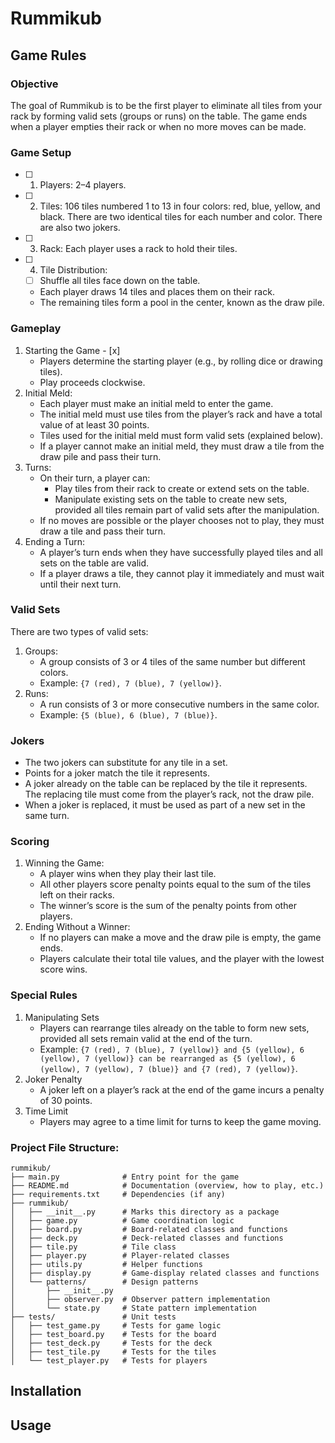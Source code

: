 # Rummikub

## Game Rules

### Objective
The goal of Rummikub is to be the first player to eliminate all tiles from your rack by forming valid sets (groups or runs) on the table. The game ends when a player empties their rack or when no more moves can be made.

### Game Setup
- [ ] 1. Players: 2–4 players. 
- [ ] 2. Tiles: 106 tiles numbered 1 to 13 in four colors: red, blue, yellow, and black. There are two identical tiles for each number and color. There are also two jokers.
- [ ] 3. Rack: Each player uses a rack to hold their tiles.
- [ ] 4. Tile Distribution:
    - [ ] Shuffle all tiles face down on the table.
    - Each player draws 14 tiles and places them on their rack.
    - The remaining tiles form a pool in the center, known as the draw pile.

### Gameplay
1. Starting the Game - [x] 
    - Players determine the starting player (e.g., by rolling dice or drawing tiles).
    - Play proceeds clockwise.
2. Initial Meld:
    - Each player must make an initial meld to enter the game.
    - The initial meld must use tiles from the player’s rack and have a total value of at least 30 points.
    - Tiles used for the initial meld must form valid sets (explained below).
    - If a player cannot make an initial meld, they must draw a tile from the draw pile and pass their turn.
3. Turns: 
    - On their turn, a player can:
        - Play tiles from their rack to create or extend sets on the table.
        - Manipulate existing sets on the table to create new sets, provided all tiles remain part of valid sets after the manipulation.
    - If no moves are possible or the player chooses not to play, they must draw a tile and pass their turn.
4. Ending a Turn:
    - A player’s turn ends when they have successfully played tiles and all sets on the table are valid.
    - If a player draws a tile, they cannot play it immediately and must wait until their next turn.

### Valid Sets
There are two types of valid sets:
1. Groups:
    - A group consists of 3 or 4 tiles of the same number but different colors.
    - Example: `{7 (red), 7 (blue), 7 (yellow)}`.
2. Runs:
    - A run consists of 3 or more consecutive numbers in the same color.
    - Example: `{5 (blue), 6 (blue), 7 (blue)}`.

### Jokers
- The two jokers can substitute for any tile in a set.
- Points for a joker match the tile it represents.
- A joker already on the table can be replaced by the tile it represents. The replacing tile must come from the player’s rack, not the draw pile.
- When a joker is replaced, it must be used as part of a new set in the same turn.

### Scoring
1. Winning the Game:
    - A player wins when they play their last tile.
    - All other players score penalty points equal to the sum of the tiles left on their racks.
    - The winner’s score is the sum of the penalty points from other players.
2. Ending Without a Winner:
    - If no players can make a move and the draw pile is empty, the game ends.
    - Players calculate their total tile values, and the player with the lowest score wins.

### Special Rules
1. Manipulating Sets
    - Players can rearrange tiles already on the table to form new sets, provided all sets remain valid at the end of the turn.
    - Example: `{7 (red), 7 (blue), 7 (yellow)} and {5 (yellow), 6 (yellow), 7 (yellow)} can be rearranged as {5 (yellow), 6 (yellow), 7 (yellow), 7 (blue)} and {7 (red), 7 (yellow)}`.
2. Joker Penalty
    - A joker left on a player’s rack at the end of the game incurs a penalty of 30 points.
3. Time Limit
    - Players may agree to a time limit for turns to keep the game moving.


### Project File Structure:
```
rummikub/
├── main.py              # Entry point for the game
├── README.md            # Documentation (overview, how to play, etc.)
├── requirements.txt     # Dependencies (if any)
├── rummikub/
│   ├── __init__.py      # Marks this directory as a package
│   ├── game.py          # Game coordination logic
│   ├── board.py         # Board-related classes and functions
│   ├── deck.py          # Deck-related classes and functions
│   ├── tile.py          # Tile class
│   ├── player.py        # Player-related classes
│   ├── utils.py         # Helper functions
│   ├── display.py       # Game-display related classes and functions
│   └── patterns/        # Design patterns
│       ├── __init__.py  
│       ├── observer.py  # Observer pattern implementation
│       └── state.py     # State pattern implementation
├── tests/               # Unit tests
│   ├── test_game.py     # Tests for game logic
│   ├── test_board.py    # Tests for the board
│   ├── test_deck.py     # Tests for the deck
│   ├── test_tile.py     # Tests for the tiles
│   └── test_player.py   # Tests for players
```

## Installation

## Usage

